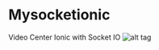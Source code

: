 # Mysocketionic
Video Center Ionic with Socket IO
![alt tag](https://github.com/manueljun17/mysocketionic/blob/master/flowchart.png)